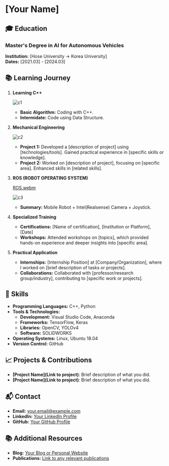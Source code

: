 # [Your Name]

## 🎓 Education

### Master's Degree in AI for Autonomous Vehicles
**Institution:** [Hose University -> Korea University]  
**Dates:** [2021.03] - [2024.03]

## 📚 Learning Journey

1. **Learning C++**

   ![c1](https://github.com/user-attachments/assets/d1d8c55f-cca7-46ea-b4de-7a70fd582f24)
   
   - **Basic Algorithm:** Coding with C++.
   - **Intermidate:** Code using Data Structure.
2. **Mechanical Engineering**
   
   ![c2](https://github.com/user-attachments/assets/33d39a55-35b2-47ac-805a-a91150e107ec)
   
   - **Project 1:** Developed a [description of project] using [technologies/tools]. Gained practical experience in [specific skills or knowledge].
   - **Project 2:** Worked on [description of project], focusing on [specific area]. Enhanced skills in [related skills].

3. **ROS (ROBOT OPERATING SYSTEM)**
   
   [ROS.webm](https://github.com/user-attachments/assets/55c81d8f-db3c-427a-81a6-8244fae0fb53)
   
   ![c3](https://github.com/user-attachments/assets/5e85b78f-8f83-4cc0-ba11-f3c2e5536f80)

   - **Summary:** Mobile Robot + Intel(Realsense) Camera + Joystick.

7. **Specialized Training**
   - **Certifications:** [Name of certification], [Institution or Platform], [Date]
   - **Workshops:** Attended workshops on [topics], which provided hands-on experience and deeper insights into [specific area].

8. **Practical Application**
   - **Internships:** [Internship Position] at [Company/Organization], where I worked on [brief description of tasks or projects].
   - **Collaborations:** Collaborated with [professor/research group/industry], contributing to [specific work or projects].

## 💼 Skills
- **Programming Languages:** C++, Python
- **Tools & Technologies:** 
  - **Development:** Visual Studio Code, Anaconda
  - **Frameworks:** TensorFlow, Keras
  - **Libraries:** OpenCV, YOLOv4
  - **Software:** SOLIDWORKS
- **Operating Systems:** Linux, Ubuntu 18.04
- **Version Control:** GitHub

## 📈 Projects & Contributions
- **[Project Name](Link to project)**: Brief description of what you did.
- **[Project Name](Link to project)**: Brief description of what you did.

## 📬 Contact
- **Email:** [your.email@example.com](mailto:your.email@example.com)
- **LinkedIn:** [Your LinkedIn Profile](https://www.linkedin.com/in/your-profile)
- **GitHub:** [Your GitHub Profile](https://github.com/your-username)

## 📚 Additional Resources
- **Blog:** [Your Blog or Personal Website](https://yourwebsite.com)
- **Publications:** [Link to any relevant publications](https://link-to-publications.com)
